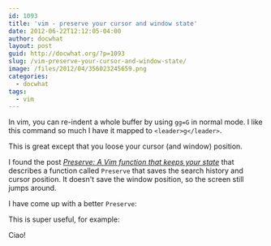 ```yaml
---
id: 1093
title: 'vim - preserve your cursor and window state'
date: 2012-06-22T12:12:05-04:00
author: docwhat
layout: post
guid: http://docwhat.org/?p=1093
slug: /vim-preserve-your-cursor-and-window-state/
image: /files/2012/04/356023245659.png
categories:
  - docwhat
tags:
  - vim
---
```

In vim, you can re-indent a whole buffer by using `gg=G` in normal mode.  I like this command so much I have it mapped to `<leader>g</leader>`.

This is great except that you loose your cursor (and window) position.<!--more-->

I found the post [_Preserve: A Vim function that keeps your state_](http://technotales.wordpress.com/2010/03/31/preserve-a-vim-function-that-keeps-your-state/) that describes a function called `Preserve` that saves the search history and cursor position.  It doesn't save the window position, so the screen still jumps around.

I have come up with a better `Preserve`:

<Gist id=2973488 file=function.vim></Gist>

This is super useful, for example:

<Gist id=2973488 file=example1.vim></Gist>

Ciao!
